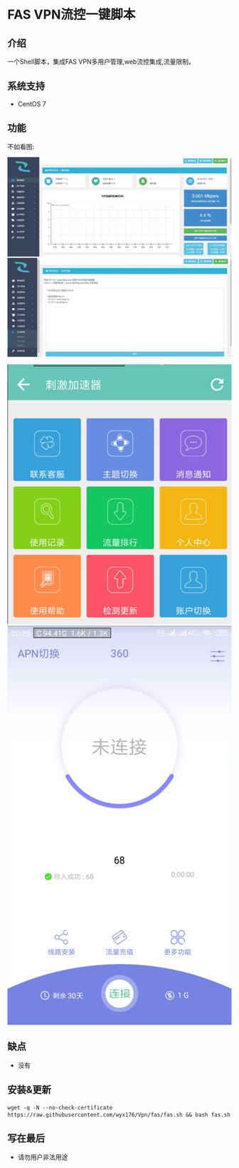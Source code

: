 # FAS VPN流控一键脚本


## 介绍 ##

一个Shell脚本，集成FAS VPN多用户管理,web流控集成,流量限制。

## 系统支持 ##

* CentOS 7

## 功能 ##


不如看图:

![](https://raw.githubusercontent.com/wyx176/Vpn/fas/other/images/01.png) ![](https://raw.githubusercontent.com/wyx176/Vpn/fas/other/images/02.png)

![](https://raw.githubusercontent.com/wyx176/Vpn/linyun/images/app1.png)![](https://raw.githubusercontent.com/wyx176/Vpn/fas/other/images/app.png)

## 缺点 ##
- 没有

## 安装&更新 ##
 <pre><code>wget -q -N --no-check-certificate https://raw.githubusercontent.com/wyx176/Vpn/fas/fas.sh && bash fas.sh</code></pre>

## 写在最后 ##
- 请勿用户非法用途

